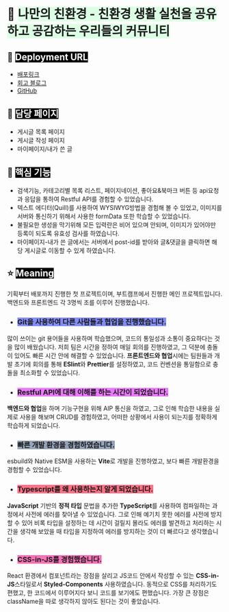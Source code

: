 # 🌳 <span style='background-color:#dcffe4'>나만의 친환경 - 친환경 생활 실천을 공유하고 공감하는 우리들의 커뮤니티

## 🔗 <span style='background-color:black; color:white;'>Deployment URL

- [배포링크]()
- [회고 블로그](https://velog.io/@lee2302/%EB%A9%94%EC%9D%B8-%ED%94%84%EB%A1%9C%EC%A0%9D%ED%8A%B8-%ED%9A%8C%EA%B3%A0)
- [GitHub](https://github.com/codestates-seb/seb43_main_007)

## 📌 <span style='background-color:black; color:white;'>담당 페이지

- 게시글 목록 페이지
- 게시글 작성 페이지
- 마이페이지/내가 쓴 글

## 📌 <span style='background-color:black; color:white;'>핵심 기능

- 검색기능, 카테고리별 목록 리스트, 페이지네이션, 좋아요&북마크 버튼 등 api요청과 응답을 통하여 Restful API를 경험할 수 있었습니다.
- 텍스트 에디터(Quill)를 사용하여 WYSIWYG방법을 경험해 볼 수 있었고, 이미지를 서버와 통신하기 위해서 사용한 formData 또한 학습할 수 있었습니다.
- 불필요한 생성을 막기위해 모든 입력란은 비어 있으며 안되며, 이미지가 있어야만 등록이 되도록 유효성 검사를 하였습니다.
- 마이페이지-내가 쓴 글에서는 서버에서 post-id를 받아와 글&댓글을 클릭하면 해당 게시글로 이동할 수 있게 하였습니다.

## ⭐️ <span style='background-color:black; color:white;'>Meaning

기획부터 배포까지 진행한 첫 프로젝트이며, 부트캠프에서 진행한 메인 프로젝트입니다. 백엔드와 프론트엔드 각 3명씩 조를 이루어 진행했습니다.

- ### <span style='background-color:#818cf8;'>Git을 사용하여 다른 사람들과 협업을 진행했습니다.

많이 쓰이는 git 용어들을 사용하며 학습했으며, 코드의 통일성과 소통이 중요하다는 것을 많이 배웠습니다. 저희 팀은 시간을 정하여 매일 회의를 진행하였고, 그 덕분에 충돌이 있어도 빠른 시간 안에 해결할 수 있었습니다.
**프론트엔드와 협업**시에는 팀원들과 개발 초기에 회의를 통해 **ESlint**와 **Prettier**를 설정하였고, 코드 컨벤션을 통일함으로 충돌을 최소화할 수 있었습니다.

- ### <span style='background-color:#e879f9;'>Restful API에 대해 이해를 하는 시간이 되었습니다.

**백엔드와 협업**을 하며 기능구현을 위해 AIP 통신을 하였고, 그로 인해 학습한 내용을 실제로 사용을 해보며 CRUD를 경험하였고, 어떠한 상황에서 사용이 되는지를 정확하게 학습하게 되었습니다.

- ### <span style='background-color:#94a3b8;'>빠른 개발 환경을 경험하였습니다.

esbuild와 Native ESM을 사용하는 **Vite**로 개발을 진행하였고, 보다 빠른 개발환경을 경험할 수 있었습니다.

- ### <span style='background-color:#fb7185;'>Typescript를 왜 사용하는지 알게 되었습니다.

**JavaScript** 기반의 **정적 타입** 문법을 추가한 **TypeScript**를 사용하여 컴파일하는 과정에서 사전에 에러를 찾아낼 수 있었습니다. 그로 인해 예기치 못한 에러를 사전에 방지할 수 있어 비록 타입을 설정하는 데 시간이 걸릴지 몰라도 에러를 발견하고 처리하는 시간을 생각해 보았을 때 타입을 지정하여 에러를 방지하는 것이 더 빠르다고 생각했습니다.

- ### <span style='background-color:#f472b6;'>CSS-in-JS를 경험했습니다.

React 환경에서 컴포넌트라는 장점을 살리고 JS코드 안에서 작성할 수 있는 **CSS-in-JS**스타일로서 **Styled-Components** 사용하였습니다. 동적으로 CSS를 처리하기도 편했고, 한 코드에서 이루어지다 보니 코드를 보기에도 편했습니다. 가장 큰 장점은 className을 따로 생각하지 않아도 된다는 것이 좋았습니다.
